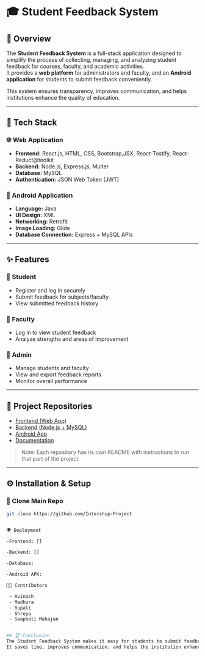 # 🎓 Student Feedback System

## 📌 Overview
The **Student Feedback System** is a full-stack application designed to simplify the process of collecting, managing, and analyzing student feedback for courses, faculty, and academic activities.  
It provides a **web platform** for administrators and faculty, and an **Android application** for students to submit feedback conveniently.  

This system ensures transparency, improves communication, and helps institutions enhance the quality of education.

---

## 🚀 Tech Stack
### 🌐 Web Application
- **Frontend:** React.js, HTML, CSS, Bootstrap,JSX, React-Tostify, React-Reduct@toolkit
- **Backend:** Node.js, Express.js, Multer
- **Database:** MySQL  
- **Authentication:** JSON Web Token (JWT)  

### 📱 Android Application
- **Language:** Java  
- **UI Design:** XML  
- **Networking:** Retrofit  
- **Image Loading:** Glide  
- **Database Connection:** Express + MySQL APIs  

---

## ✨ Features
### 🔹 Student
- Register and log in securely  
- Submit feedback for subjects/faculty  
- View submitted feedback history  

### 🔹 Faculty
- Log in to view student feedback  
- Analyze strengths and areas of improvement  

### 🔹 Admin
- Manage students and faculty  
- View and export feedback reports  
- Monitor overall performance  

---

## 📂 Project Repositories
- [Frontend (Web App)](https://github.com/Intership-Project/Frontend)  
- [Backend (Node.js + MySQL)](https://github.com/Intership-Project/Backend)  
- [Android App](https://github.com/Intership-Project/Android-Frontend)
- [Documentation](https://github.com/Intership-Project/Documentation)

> Note: Each repository has its own README with instructions to run that part of the project.

---

## ⚙️ Installation & Setup
### 🔹 Clone Main Repo
```bash
git clone https://github.com/Intership-Project


🌍 Deployment

-Frontend: []

-Backend: []

-Database: 

-Android APK:

👩‍💻 Contributors

 – Avinash
 - Madhura
 - Rupali
 - Shreya
 - Swapnali Mahajan


## 🏆 Conclusion
The Student Feedback System makes it easy for students to submit feedback and for faculty and admins to view and analyze it.  
It saves time, improves communication, and helps the institution enhance the quality of education.

